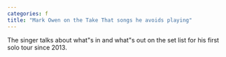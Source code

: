 ```yaml
---
categories: f
title: "Mark Owen on the Take That songs he avoids playing"
---
```

The singer talks about what"s in and what"s out on the set list for his first solo tour since 2013.